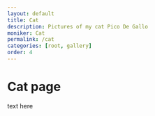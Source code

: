 ```yaml
---
layout: default
title: Cat
description: Pictures of my cat Pico De Gallo
moniker: Cat
permalink: /cat
categories: [root, gallery]
order: 4
---
```

# Cat page

text here